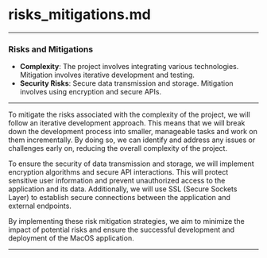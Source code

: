 # risks_mitigations.md

---

### **Risks and Mitigations**

- **Complexity**: The project involves integrating various technologies. Mitigation involves iterative development and testing.
- **Security Risks**: Secure data transmission and storage. Mitigation involves using encryption and secure APIs.

---

To mitigate the risks associated with the complexity of the project, we will follow an iterative development approach. This means that we will break down the development process into smaller, manageable tasks and work on them incrementally. By doing so, we can identify and address any issues or challenges early on, reducing the overall complexity of the project.

To ensure the security of data transmission and storage, we will implement encryption algorithms and secure API interactions. This will protect sensitive user information and prevent unauthorized access to the application and its data. Additionally, we will use SSL (Secure Sockets Layer) to establish secure connections between the application and external endpoints.

By implementing these risk mitigation strategies, we aim to minimize the impact of potential risks and ensure the successful development and deployment of the MacOS application.

---